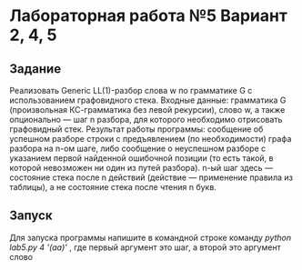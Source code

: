 # Лабораторная работа №5 Вариант 2, 4, 5

## Задание

Реализовать Generic LL(1)-разбор слова w по грамматике G с использованием графовидного стека. Входные данные: грамматика G (произвольная КС-грамматика без левой рекурсии), слово w, а также опционально — шаг n разбора, для которого необходимо отрисовать графовидный стек.
Результат работы программы: сообщение об успешном разборе строки с предъявлением (по необходимости) графа разбора на n-ом шаге, либо сообщение о неуспешном разборе с указанием первой найденной ошибочной позиции (то есть такой, в которой невозможен ни один из путей разбора).
n-ый шаг здесь — состояние стека после n действий (действие — применение правила из таблицы), а не
состояние стека после чтения n букв.

## Запуск
Для запуска программы напишите в командной строке команду *python lab5.py 4 '(aa)'* , где первый аргумент это шаг, а второй это аргумент слово